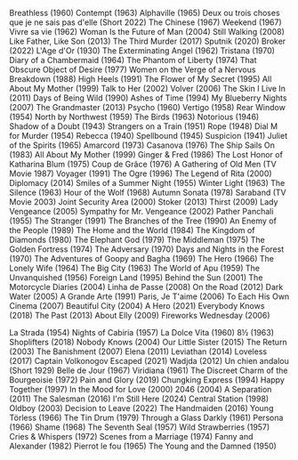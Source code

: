 Breathless (1960) 
Contempt (1963) 
Alphaville (1965) 
Deux ou trois choses que je ne sais pas d'elle (Short 2022) 
The Chinese (1967) 
Weekend (1967) 
Vivre sa vie (1962) 
Woman Is the Future of Man (2004) 
Still Walking (2008) 
Like Father, Like Son (2013) 
The Third Murder (2017) 
Sputnik (2020) 
Broker (2022) 
L'Age d'Or (1930) 
The Exterminating Angel (1962) 
Tristana (1970) 
Diary of a Chambermaid (1964) 
The Phantom of Liberty (1974) 
That Obscure Object of Desire (1977) 
Women on the Verge of a Nervous Breakdown (1988) 
High Heels (1991) 
The Flower of My Secret (1995) 
All About My Mother (1999) 
Talk to Her (2002) 
Volver (2006) 
The Skin I Live In (2011) 
Days of Being Wild (1990) 
Ashes of Time (1994) 
My Blueberry Nights (2007) 
The Grandmaster (2013) 
Psycho (1960) 
Vertigo (1958) 
Rear Window (1954) 
North by Northwest (1959) 
The Birds (1963) 
Notorious (1946) 
Shadow of a Doubt (1943) 
Strangers on a Train (1951) 
Rope (1948) 
Dial M for Murder (1954) 
Rebecca (1940) 
Spellbound (1945) 
Suspicion (1941) 
Juliet of the Spirits (1965) 
Amarcord (1973) 
Casanova (1976) 
The Ship Sails On (1983) 
All About My Mother (1999) 
Ginger & Fred (1986) 
The Lost Honor of Katharina Blum (1975) 
Coup de Grâce (1976) 
A Gathering of Old Men (TV Movie 1987) 
Voyager (1991) 
The Ogre (1996) 
The Legend of Rita (2000) 
Diplomacy (2014) 
Smiles of a Summer Night (1955) 
Winter Light (1963) 
The Silence (1963) 
Hour of the Wolf (1968) 
Autumn Sonata (1978) 
Saraband (TV Movie 2003) 
Joint Security Area (2000) 
Stoker (2013) 
Thirst (2009) 
Lady Vengeance (2005) 
Sympathy for Mr. Vengeance (2002) 
Pather Panchali (1955) 
The Stranger (1991) 
The Branches of the Tree (1990) 
An Enemy of the People (1989) 
The Home and the World (1984) 
The Kingdom of Diamonds (1980) 
The Elephant God (1979) 
The Middleman (1975) 
The Golden Fortress (1974) 
The Adversary (1970) 
Days and Nights in the Forest (1970) 
The Adventures of Goopy and Bagha (1969) 
The Hero (1966) 
The Lonely Wife (1964) 
The Big City (1963) 
The World of Apu (1959) 
The Unvanquished (1956) 
Foreign Land (1995) 
Behind the Sun (2001) 
The Motorcycle Diaries (2004) 
Linha de Passe (2008) 
On the Road (2012) 
Dark Water (2005) 
A Grande Arte (1991) 
Paris, Je T'aime (2006) 
To Each His Own Cinema (2007) 
Beautiful City (2004) 
A Hero (2021) 
Everybody Knows (2018) 
The Past (2013) 
About Elly (2009) 
Fireworks Wednesday (2006) 



La Strada (1954) 
Nights of Cabiria (1957) 
La Dolce Vita (1960) 
8½ (1963) 
Shoplifters (2018) 
Nobody Knows (2004) 
Our Little Sister (2015) 
The Return (2003) 
The Banishment (2007) 
Elena (2011) 
Leviathan (2014) 
Loveless (2017) 
Captain Volkonogov Escaped (2021) 
Wadjda (2012) 
Un chien andalou (Short 1929) 
Belle de Jour (1967) 
Viridiana (1961) 
The Discreet Charm of the Bourgeoisie (1972) 
Pain and Glory (2019) 
Chungking Express (1994) 
Happy Together (1997) 
In the Mood for Love (2000) 
2046 (2004) 
A Separation (2011) 
The Salesman (2016) 
I'm Still Here (2024) 
Central Station (1998) 
Oldboy (2003) 
Decision to Leave (2022) 
The Handmaiden (2016) 
Young Törless (1966) 
The Tin Drum (1979) 
Through a Glass Darkly (1961) 
Persona (1966) 
Shame (1968) 
The Seventh Seal (1957) 
Wild Strawberries (1957) 
Cries & Whispers (1972) 
Scenes from a Marriage (1974) 
Fanny and Alexander (1982) 
Pierrot le fou (1965) 
The Young and the Damned (1950) 

